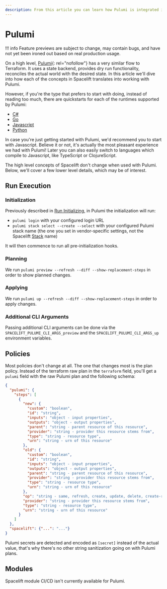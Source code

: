 ```yaml
---
description: From this article you can learn how Pulumi is integrated into Spacelift
---
```


# Pulumi

!!! info
    Feature previews are subject to change, may contain bugs, and have not yet been ironed out based on real production usage.

On a high level, [Pulumi](https://github.com/pulumi/pulumi){: rel="nofollow"} has a very similar flow to Terraform. It uses a state backend, provides dry run functionality, reconciles the actual world with the desired state. In this article we'll dive into how each of the concepts in Spacelift translates into working with Pulumi.

However, if you're the type that prefers to start with doing, instead of reading too much, there are quickstarts for each of the runtimes supported by Pulumi:

- [C#](./c-sharp.md)
- [Go](./golang.md)
- [Javascript](./javascript.md)
- [Python](./python.md)

In case you're just getting started with Pulumi, we'd recommend you to start with Javascript. Believe it or not, it's actually the most pleasant experience we had with Pulumi! Later you can also easily switch to languages which compile to Javascript, like TypeScript or ClojureScript.

The high level concepts of Spacelift don't change when used with Pulumi. Below, we'll cover a few lower level details, which may be of interest.

## Run Execution

### Initialization

Previously described in [Run Initializing](../../concepts/run/README.md#initializing), in Pulumi the initialization will run:

- `pulumi login` with your configured login URL
- `pulumi stack select --create --select` with your configured Pulumi stack name (the one you set in vendor-specific settings, not the Spacelift [Stack](../../concepts/stack/README.md) name)

It will then commence to run all pre-initialization hooks.

### Planning

We run `pulumi preview --refresh --diff --show-replacement-steps` in order to show planned changes.

### Applying

We run `pulumi up --refresh --diff --show-replacement-steps` in order to apply changes.

### Additional CLI Arguments

Passing additional CLI arguments can be done via the `SPACELIFT_PULUMI_CLI_ARGS_preview` and the `SPACELIFT_PULUMI_CLI_ARGS_up` environment variables.

## Policies

Most policies don't change at all. The one that changes most is the plan policy. Instead of the terraform raw plan in the `terraform` field, you'll get a `pulumi` field with the raw Pulumi plan and the following schema:

```json
{
  "pulumi": {
    "steps": [
      {
        "new": {
          "custom": "boolean",
          "id": "string",
          "inputs": "object - input properties",
          "outputs": "object - output properties",
          "parent": "string - parent resource of this resource",
          "provider": "string - provider this resource stems from",
          "type": "string - resource type",
          "urn": "string - urn of this resource"
        },
        "old": {
          "custom": "boolean",
          "id": "string",
          "inputs": "object - input properties",
          "outputs": "object - output properties",
          "parent": "string - parent resource of this resource",
          "provider": "string - provider this resource stems from",
          "type": "string - resource type",
          "urn": "string - urn of this resource"
        },
        "op": "string - same, refresh, create, update, delete, create-replacement or delete-replaced",
        "provider": "string - provider this resource stems from",
        "type": "string - resource type",
        "urn": "string - urn of this resource"
      }
    ]
  },
  "spacelift": {"...": "..."}
}
```

Pulumi secrets are detected and encoded as `[secret]` instead of the actual value, that's why there's no other string sanitization going on with Pulumi plans.

## Modules

Spacelift module CI/CD isn't currently available for Pulumi.
